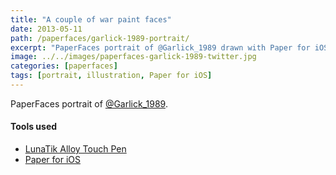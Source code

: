 ```yaml
---
title: "A couple of war paint faces"
date: 2013-05-11
path: /paperfaces/garlick-1989-portrait/
excerpt: "PaperFaces portrait of @Garlick_1989 drawn with Paper for iOS on an iPad."
image: ../../images/paperfaces-garlick-1989-twitter.jpg
categories: [paperfaces]
tags: [portrait, illustration, Paper for iOS]
---
```


PaperFaces portrait of [@Garlick_1989](https://twitter.com/Garlick_1989).

#### Tools used

- [LunaTik Alloy Touch Pen](https://www.amazon.com/gp/product/B00821TR7G/ref=as_li_ss_tl?ie=UTF8&tag=mademist-20&linkCode=as2&camp=1789&creative=390957&creativeASIN=B00821TR7G)
- [Paper for iOS](https://paper.bywetransfer.com/)
